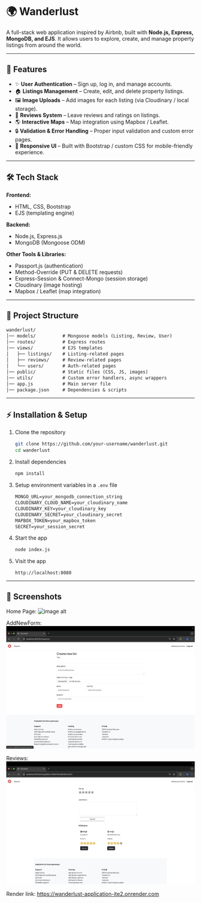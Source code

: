
# 🌍 Wanderlust

A full-stack web application inspired by Airbnb, built with **Node.js, Express, MongoDB, and EJS**. It allows users to explore, create, and manage property listings from around the world.

---

## 🚀 Features

* ✨ **User Authentication** – Sign up, log in, and manage accounts.
* 🏠 **Listings Management** – Create, edit, and delete property listings.
* 🖼️ **Image Uploads** – Add images for each listing (via Cloudinary / local storage).
* 💬 **Reviews System** – Leave reviews and ratings on listings.
* 🌎 **Interactive Maps** – Map integration using Mapbox / Leaflet.
* 🔒 **Validation & Error Handling** – Proper input validation and custom error pages.
* 🎨 **Responsive UI** – Built with Bootstrap / custom CSS for mobile-friendly experience.

---

## 🛠️ Tech Stack

**Frontend:**

* HTML, CSS, Bootstrap
* EJS (templating engine)

**Backend:**

* Node.js, Express.js
* MongoDB (Mongoose ODM)

**Other Tools & Libraries:**

* Passport.js (authentication)
* Method-Override (PUT & DELETE requests)
* Express-Session & Connect-Mongo (session storage)
* Cloudinary (image hosting)
* Mapbox / Leaflet (map integration)

---

## 📂 Project Structure

```
wanderlust/
│── models/          # Mongoose models (Listing, Review, User)
│── routes/          # Express routes
│── views/           # EJS templates
│   ├── listings/    # Listing-related pages
│   ├── reviews/     # Review-related pages
│   └── users/       # Auth-related pages
│── public/          # Static files (CSS, JS, images)
│── utils/           # Custom error handlers, async wrappers
│── app.js           # Main server file
│── package.json     # Dependencies & scripts
```

---

## ⚡ Installation & Setup

1. Clone the repository

   ```bash
   git clone https://github.com/your-username/wanderlust.git
   cd wanderlust
   ```

2. Install dependencies

   ```bash
   npm install
   ```

3. Setup environment variables in a `.env` file

   ```env
   MONGO_URL=your_mongodb_connection_string
   CLOUDINARY_CLOUD_NAME=your_cloudinary_name
   CLOUDINARY_KEY=your_cloudinary_key
   CLOUDINARY_SECRET=your_cloudinary_secret
   MAPBOX_TOKEN=your_mapbox_token
   SECRET=your_session_secret
   ```

4. Start the app

   ```bash
   node index.js
   ```

5. Visit the app

   ```
   http://localhost:8080
   ```

---

## 📸 Screenshots

Home Page:
![image alt](https://github.com/arnavthakur07/Wanderlust-Application/blob/main/listings.png)

AddNewForm:
![image alt](https://github.com/arnavthakur07/Wanderlust-Application/blob/main/addNewListing.png)

Reviews:
![image alt](https://github.com/arnavthakur07/Wanderlust-Application/blob/main/%20reviews.png)

Render link:
<a>https://wanderlust-application-ite2.onrender.com<a/>
